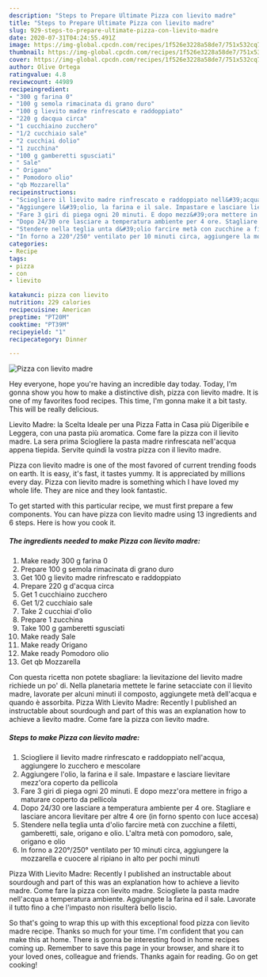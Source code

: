 ```yaml
---
description: "Steps to Prepare Ultimate Pizza con lievito madre"
title: "Steps to Prepare Ultimate Pizza con lievito madre"
slug: 929-steps-to-prepare-ultimate-pizza-con-lievito-madre
date: 2020-07-31T04:24:55.491Z
image: https://img-global.cpcdn.com/recipes/1f526e3228a58de7/751x532cq70/pizza-con-lievito-madre-recipe-main-photo.jpg
thumbnail: https://img-global.cpcdn.com/recipes/1f526e3228a58de7/751x532cq70/pizza-con-lievito-madre-recipe-main-photo.jpg
cover: https://img-global.cpcdn.com/recipes/1f526e3228a58de7/751x532cq70/pizza-con-lievito-madre-recipe-main-photo.jpg
author: Olive Ortega
ratingvalue: 4.8
reviewcount: 44989
recipeingredient:
- "300 g farina 0"
- "100 g semola rimacinata di grano duro"
- "100 g lievito madre rinfrescato e raddoppiato"
- "220 g dacqua circa"
- "1 cucchiaino zucchero"
- "1/2 cucchiaio sale"
- "2 cucchiai dolio"
- "1 zucchina"
- "100 g gamberetti sgusciati"
- " Sale"
- " Origano"
- " Pomodoro olio"
- "qb Mozzarella"
recipeinstructions:
- "Sciogliere il lievito madre rinfrescato e raddoppiato nell&#39;acqua, aggiungere lo zucchero e mescolare"
- "Aggiungere l&#39;olio, la farina e il sale. Impastare e lasciare lievitare mezz&#39;ora coperto da pellicola"
- "Fare 3 giri di piega ogni 20 minuti. E dopo mezz&#39;ora mettere in frigo a maturare coperto da pellicola"
- "Dopo 24/30 ore lasciare a temperatura ambiente per 4 ore. Stagliare e lasciare ancora lievitare per altre 4 ore (in forno spento con luce accesa)"
- "Stendere nella teglia unta d&#39;olio farcire metà con zucchine a filetti, gamberetti, sale, origano e olio. L&#39;altra metà con pomodoro, sale, origano e olio"
- "In forno a 220°/250° ventilato per 10 minuti circa, aggiungere la mozzarella e cuocere al ripiano in alto per pochi minuti"
categories:
- Recipe
tags:
- pizza
- con
- lievito

katakunci: pizza con lievito 
nutrition: 229 calories
recipecuisine: American
preptime: "PT20M"
cooktime: "PT39M"
recipeyield: "1"
recipecategory: Dinner

---
```



![Pizza con lievito madre](https://img-global.cpcdn.com/recipes/1f526e3228a58de7/751x532cq70/pizza-con-lievito-madre-recipe-main-photo.jpg)

Hey everyone, hope you're having an incredible day today. Today, I'm gonna show you how to make a distinctive dish, pizza con lievito madre. It is one of my favorites food recipes. This time, I'm gonna make it a bit tasty. This will be really delicious.

Lievito Madre: la Scelta Ideale per una Pizza Fatta in Casa più Digeribile e Leggera, con una pasta più aromatica. Come fare la pizza con il lievito madre. La sera prima Sciogliere la pasta madre rinfrescata nell&#39;acqua appena tiepida. Servite quindi la vostra pizza con il lievito madre.

Pizza con lievito madre is one of the most favored of current trending foods on earth. It is easy, it's fast, it tastes yummy. It is appreciated by millions every day. Pizza con lievito madre is something which I have loved my whole life. They are nice and they look fantastic.


To get started with this particular recipe, we must first prepare a few components. You can have pizza con lievito madre using 13 ingredients and 6 steps. Here is how you cook it.

<!--inarticleads1-->

##### The ingredients needed to make Pizza con lievito madre:

1. Make ready 300 g farina 0
1. Prepare 100 g semola rimacinata di grano duro
1. Get 100 g lievito madre rinfrescato e raddoppiato
1. Prepare 220 g d&#39;acqua circa
1. Get 1 cucchiaino zucchero
1. Get 1/2 cucchiaio sale
1. Take 2 cucchiai d&#39;olio
1. Prepare 1 zucchina
1. Take 100 g gamberetti sgusciati
1. Make ready  Sale
1. Make ready  Origano
1. Make ready  Pomodoro olio
1. Get qb Mozzarella


Con questa ricetta non potete sbagliare: la lievitazione del lievito madre richiede un po&#39; di. Nella planetaria mettete le farine setacciate con il lievito madre, lavorate per alcuni minuti il composto, aggiungete metà dell&#39;acqua e quando è assorbita. Pizza With Lievito Madre: Recently I published an instructable about sourdough and part of this was an explanation how to achieve a lievito madre. Come fare la pizza con lievito madre. 

<!--inarticleads2-->

##### Steps to make Pizza con lievito madre:

1. Sciogliere il lievito madre rinfrescato e raddoppiato nell&#39;acqua, aggiungere lo zucchero e mescolare
1. Aggiungere l&#39;olio, la farina e il sale. Impastare e lasciare lievitare mezz&#39;ora coperto da pellicola
1. Fare 3 giri di piega ogni 20 minuti. E dopo mezz&#39;ora mettere in frigo a maturare coperto da pellicola
1. Dopo 24/30 ore lasciare a temperatura ambiente per 4 ore. Stagliare e lasciare ancora lievitare per altre 4 ore (in forno spento con luce accesa)
1. Stendere nella teglia unta d&#39;olio farcire metà con zucchine a filetti, gamberetti, sale, origano e olio. L&#39;altra metà con pomodoro, sale, origano e olio
1. In forno a 220°/250° ventilato per 10 minuti circa, aggiungere la mozzarella e cuocere al ripiano in alto per pochi minuti


Pizza With Lievito Madre: Recently I published an instructable about sourdough and part of this was an explanation how to achieve a lievito madre. Come fare la pizza con lievito madre. Sciogliete la pasta madre nell&#39;acqua a temperatura ambiente. Aggiungete la farina ed il sale. Lavorate il tutto fino a che l&#39;impasto non risulterà bello liscio. 

So that's going to wrap this up with this exceptional food pizza con lievito madre recipe. Thanks so much for your time. I'm confident that you can make this at home. There is gonna be interesting food in home recipes coming up. Remember to save this page in your browser, and share it to your loved ones, colleague and friends. Thanks again for reading. Go on get cooking!
